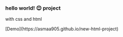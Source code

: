 ### hello world! 😊 project

<p>with css and html</p>
[Demo](https://asmaa905.github.io/new-html-project)
